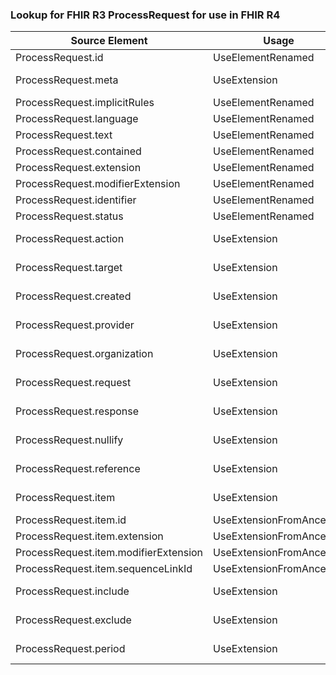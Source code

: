### Lookup for FHIR R3 ProcessRequest for use in FHIR R4

| Source Element | Usage | Target |
| -------------- | ----- | ------ |
| ProcessRequest.id | UseElementRenamed | Task.id |
| ProcessRequest.meta | UseExtension | http://hl7.org/fhir/3.0/StructureDefinition/extension-ProcessRequest.meta |
| ProcessRequest.implicitRules | UseElementRenamed | Task.implicitRules |
| ProcessRequest.language | UseElementRenamed | Task.language |
| ProcessRequest.text | UseElementRenamed | Task.text |
| ProcessRequest.contained | UseElementRenamed | Task.contained |
| ProcessRequest.extension | UseElementRenamed | Task.extension |
| ProcessRequest.modifierExtension | UseElementRenamed | Task.modifierExtension |
| ProcessRequest.identifier | UseElementRenamed | Task.identifier |
| ProcessRequest.status | UseElementRenamed | Task.status |
| ProcessRequest.action | UseExtension | http://hl7.org/fhir/3.0/StructureDefinition/extension-ProcessRequest.action |
| ProcessRequest.target | UseExtension | http://hl7.org/fhir/3.0/StructureDefinition/extension-ProcessRequest.target |
| ProcessRequest.created | UseExtension | http://hl7.org/fhir/3.0/StructureDefinition/extension-ProcessRequest.created |
| ProcessRequest.provider | UseExtension | http://hl7.org/fhir/3.0/StructureDefinition/extension-ProcessRequest.provider |
| ProcessRequest.organization | UseExtension | http://hl7.org/fhir/3.0/StructureDefinition/extension-ProcessRequest.organization |
| ProcessRequest.request | UseExtension | http://hl7.org/fhir/3.0/StructureDefinition/extension-ProcessRequest.request |
| ProcessRequest.response | UseExtension | http://hl7.org/fhir/3.0/StructureDefinition/extension-ProcessRequest.response |
| ProcessRequest.nullify | UseExtension | http://hl7.org/fhir/3.0/StructureDefinition/extension-ProcessRequest.nullify |
| ProcessRequest.reference | UseExtension | http://hl7.org/fhir/3.0/StructureDefinition/extension-ProcessRequest.reference |
| ProcessRequest.item | UseExtension | http://hl7.org/fhir/3.0/StructureDefinition/extension-ProcessRequest.item |
| ProcessRequest.item.id | UseExtensionFromAncestor | - |
| ProcessRequest.item.extension | UseExtensionFromAncestor | - |
| ProcessRequest.item.modifierExtension | UseExtensionFromAncestor | - |
| ProcessRequest.item.sequenceLinkId | UseExtensionFromAncestor | - |
| ProcessRequest.include | UseExtension | http://hl7.org/fhir/3.0/StructureDefinition/extension-ProcessRequest.include |
| ProcessRequest.exclude | UseExtension | http://hl7.org/fhir/3.0/StructureDefinition/extension-ProcessRequest.exclude |
| ProcessRequest.period | UseExtension | http://hl7.org/fhir/3.0/StructureDefinition/extension-ProcessRequest.period |
